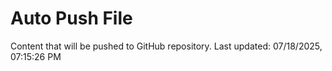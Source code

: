 # Auto Push File

Content that will be pushed to GitHub repository.
Last updated: 07/18/2025, 07:15:26 PM